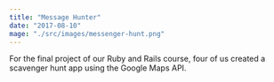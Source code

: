 ```yaml
---
title: "Message Hunter"
date: "2017-08-10"
mage: "./src/images/messenger-hunt.png"
---
```


For the final project of our Ruby and Rails course, four of us created a scavenger hunt app using the Google Maps API.